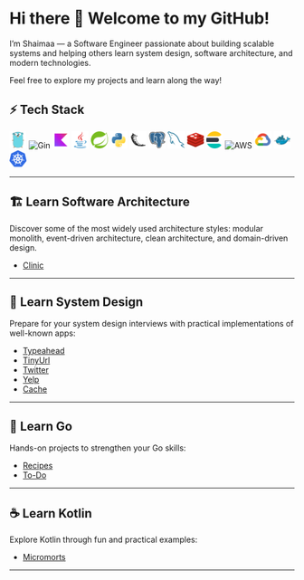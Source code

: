 <!--
**ShaimaaSabry/ShaimaaSabry** is a ✨ _special_ ✨ repository because its `README.md` (this file) appears on your GitHub profile.

Here are some ideas to get you started:

- 🔭 I’m currently working on ...
- 🌱 I’m currently learning ...
- 👯 I’m looking to collaborate on ...
- 🤔 I’m looking for help with ...
- 💬 Ask me about ...
- 📫 How to reach me: ...
- 😄 Pronouns: ...
- ⚡ Fun fact: ...
-->

# Hi there 👋 Welcome to my GitHub!

I’m Shaimaa — a Software Engineer passionate about building scalable systems and helping others learn system design, software architecture, and modern technologies.  

Feel free to explore my projects and learn along the way!

## ⚡ Tech Stack

<!-- Languages -->
<img src="https://raw.githubusercontent.com/devicons/devicon/master/icons/go/go-original.svg" alt="Go" title="Go" width="30"/>
<img src="https://raw.githubusercontent.com/devicons/devicon/master/icons/gin/gin-original.svg" alt="Gin" title="Gin" width="30"/>
<img src="https://raw.githubusercontent.com/devicons/devicon/master/icons/kotlin/kotlin-original.svg" alt="Kotlin" title="Kotlin" width="30"/>
<img src="https://raw.githubusercontent.com/devicons/devicon/master/icons/java/java-original.svg" alt="Java" title="Java" width="30"/>
<img src="https://raw.githubusercontent.com/devicons/devicon/master/icons/spring/spring-original.svg" alt="Spring Boot" title="Spring Boot" width="30"/>
<img src="https://raw.githubusercontent.com/devicons/devicon/master/icons/python/python-original.svg" alt="Python" title="Python" width="30"/>
<img src="https://raw.githubusercontent.com/devicons/devicon/master/icons/flask/flask-original.svg" alt="Flask" title="Flask" width="30"/>

<!-- Databases -->
<img src="https://raw.githubusercontent.com/devicons/devicon/master/icons/postgresql/postgresql-original.svg" alt="PostgreSQL" title="PostgreSQL" width="30"/>
<img src="https://raw.githubusercontent.com/devicons/devicon/master/icons/mysql/mysql-original.svg" alt="MySQL" title="MySQL" width="30"/>
<img src="https://raw.githubusercontent.com/devicons/devicon/master/icons/redis/redis-original.svg" alt="Redis" title="Redis" width="30"/>
<img src="https://raw.githubusercontent.com/devicons/devicon/master/icons/elasticsearch/elasticsearch-original.svg" alt="Elasticsearch" title="Elasticsearch" width="30"/>
<img src="https://raw.githubusercontent.com/devicons/devicon/master/icons/aws/aws-original.svg" alt="AWS" title="AWS" width="30"/>
<img src="https://raw.githubusercontent.com/devicons/devicon/master/icons/googlecloud/googlecloud-original.svg" alt="GCP" title="GCP" width="30"/>
<img src="https://raw.githubusercontent.com/devicons/devicon/master/icons/docker/docker-original.svg" alt="Docker" title="Docker" width="30"/>
<img src="https://raw.githubusercontent.com/devicons/devicon/master/icons/kubernetes/kubernetes-plain.svg" alt="Kubernetes" title="Kubernetes" width="30"/>


---

## 🏗 Learn Software Architecture
Discover some of the most widely used architecture styles: modular monolith, event-driven architecture, clean architecture, and domain-driven design.

* [Clinic](https://github.com/ShaimaaSabry/clinic-modular-monolith)

---

## 🧩 Learn System Design
Prepare for your system design interviews with practical implementations of well-known apps:

* [Typeahead](https://github.com/ShaimaaSabry/typeahead)
* [TinyUrl](https://github.com/ShaimaaSabry/tiny-url)
* [Twitter](https://github.com/ShaimaaSabry/twitter)
* [Yelp](https://github.com/ShaimaaSabry/yelp)
* [Cache](https://github.com/ShaimaaSabry/cache)

---

## 🚀 Learn Go
Hands-on projects to strengthen your Go skills:

* [Recipes](https://github.com/ShaimaaSabry/recipes)
* [To-Do](https://github.com/ShaimaaSabry/todo)

---

## ☕ Learn Kotlin
Explore Kotlin through fun and practical examples:

* [Micromorts](https://github.com/ShaimaaSabry/Micromorts)

---
